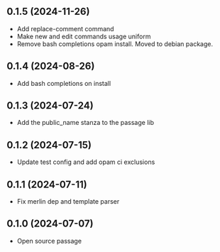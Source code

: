 ## 0.1.5 (2024-11-26)
- Add replace-comment command
- Make new and edit commands usage uniform
- Remove bash completions opam install. Moved to debian package.

## 0.1.4 (2024-08-26)
- Add bash completions on install

## 0.1.3 (2024-07-24)
- Add the public_name stanza to the passage lib

## 0.1.2 (2024-07-15)
- Update test config and add opam ci exclusions

## 0.1.1 (2024-07-11)
- Fix merlin dep and template parser

## 0.1.0 (2024-07-07)
- Open source passage
